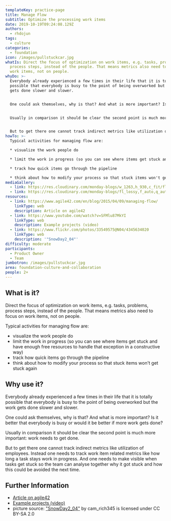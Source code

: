 ```yaml
---
templateKey: practice-page
title: Manage Flow
subtitle: Optimize the processing work items
date: 2019-10-19T09:24:08.129Z
authors:
  - rhdojun
tags:
  - culture
categories: 
  - foundation
icon: /images/pullstuckcar.jpg
whatIs: Direct the focus of optimization on work items, e.g. tasks, problems,
  process steps, instead of the people. That means metrics also need to focus on
  work items, not on people.
whyDo: >-
  Everybody already experienced a few times in their life that it is totally
  possible that everybody is busy to the point of being overworked but the work
  gets done slower and slower.


  One could ask themselves, why is that? And what is more important? Is it better that everybody is busy or would it be better if more work gets done?


  Usually in comparison it should be clear the second point is much more important: work needs to get done.


  But to get there one cannot track indirect metrics like utilization of employees. Instead one needs to track work item related metrics like how long a task stays work in progress. And one needs to make visible when tasks get stuck so the team can analyse together why it got stuck and how this could be avoided the next time.
howTo: >-
  Typical activities for managing flow are:

  * visualize the work people do

  * limit the work in progress (so you can see where items get stuck and have enough free resources to handle that exception in a constructive way)

  * track how quick items go through the pipeline

  * think about how to modify your process so that stuck items won't get stuck again
mediaGallery:
  - link: https://res.cloudinary.com/monday-blogs/w_1263,h_930,c_fit/fl_lossy,f_auto,q_auto/wp-blog/2020/12/9-2.png
  - link: https://res.cloudinary.com/monday-blogs/fl_lossy,f_auto,q_auto/wp-blog/2021/04/Drag-and-Drop.png
resources:
  - link: https://www.agile42.com/en/blog/2015/04/09/managing-flow/
    linkType: web
    description: Article on agile42
  - link: https://www.youtube.com/watch?v=SFMlu87MkYI
    linkType: web
    description: Example projects (video)
  - link: https://www.flickr.com/photos/33549575@N04/4345634020
    linkType: web
    description: '"SnowDay2_04"'
difficulty: moderate
participants:
  - Product Owner
  - Team
jumbotron: /images/pullstuckcar.jpg
area: foundation-culture-and-collaboration
people: 2+
---
```

## What is it?

Direct the focus of optimization on work items, e.g. tasks, problems, process steps, instead of the people. That means metrics also need to focus on work items, not on people.

Typical activities for managing flow are:

* visualize the work people do
* limit the work in progress (so you can see where items get stuck and have enough free resources to handle that exception in a constructive way)
* track how quick items go through the pipeline
* think about how to modify your process so that stuck items won't get stuck again

## Why use it?

Everybody already experienced a few times in their life that it is totally possible that everybody is busy to the point of being overworked but the work gets done slower and slower.

One could ask themselves, why is that? And what is more important? Is it better that everybody is busy or would it be better if more work gets done?

Usually in comparison it should be clear the second point is much more important: work needs to get done.

But to get there one cannot track indirect metrics like utilization of employees. Instead one needs to track work item related metrics like how long a task stays work in progress. And one needs to make visible when tasks get stuck so the team can analyse together why it got stuck and how this could be avoided the next time.

## Further Information

* [Article on agile42](https://www.agile42.com/en/blog/2015/04/09/managing-flow/)
* [Example projects (video)](https://www.youtube.com/watch?v=SFMlu87MkYI)
* picture source: ["SnowDay2_04"](https://www.flickr.com/photos/33549575@N04/4345634020) by cam_rich345 is licensed under CC BY-SA 2.0
